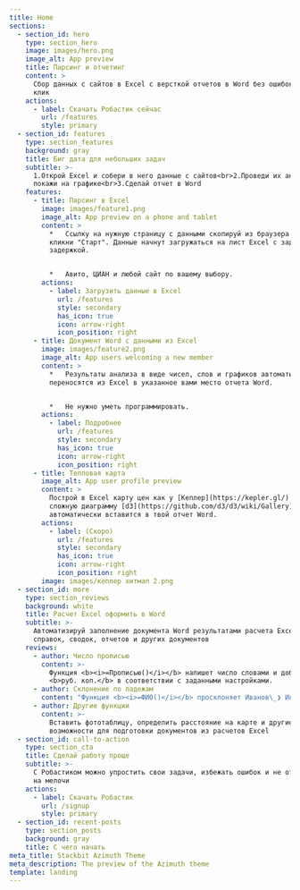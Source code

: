 ```yaml
---
title: Home
sections:
  - section_id: hero
    type: section_hero
    image: images/hero.png
    image_alt: App preview
    title: Парсинг и отчетинг
    content: >
      Сбор данных с сайтов в Excel с версткой отчетов в Word без ошибок в один
      клик
    actions:
      - label: Скачать Робастик сейчас
        url: /features
        style: primary
  - section_id: features
    type: section_features
    background: gray
    title: Биг дата для небольших задач
    subtitle: >-
      1.Открой Excel и собери в него данные с сайтов<br>2.Проведи их анализ и
      покажи на графике<br>3.Сделай отчет в Word
    features:
      - title: Парсинг в Excel
        image: images/feature1.png
        image_alt: App preview on a phone and tablet
        content: >
          *   Ссылку на нужную страницу с данными скопируй из браузера в Excel и
          кликни "Старт". Данные начнут загружаться на лист Excel с заданной
          задержкой.


          *   Авито, ЦИАН и любой сайт по вашему выбору.
        actions:
          - label: Загрузить данные в Excel
            url: /features
            style: secondary
            has_icon: true
            icon: arrow-right
            icon_position: right
      - title: Документ Word с данными из Excel
        image: images/feature2.png
        image_alt: App users welcoming a new member
        content: >
          *   Результаты анализа в виде чисел, слов и графиков автоматически
          переносятся из Excel в указанное вами место отчета Word. 


          *   Не нужно уметь программировать.
        actions:
          - label: Подробнее
            url: /features
            style: secondary
            has_icon: true
            icon: arrow-right
            icon_position: right
      - title: Тепловая карта
        image_alt: App user profile preview
        content: >
          Построй в Excel карту цен как у [Кеплер](https://kepler.gl/) или
          сложную диаграмму [d3](https://github.com/d3/d3/wiki/Gallery) и она
          автоматически вставится в твой отчет Word.
        actions:
          - label: (Скоро)
            url: /features
            style: secondary
            has_icon: true
            icon: arrow-right
            icon_position: right
        image: images/кеплер хитмап 2.png
  - section_id: more
    type: section_reviews
    background: white
    title: Расчет Excel оформить в Word
    subtitle: >-
      Автоматизируй заполнение документа Word результатами расчета Excel для
      справок, сводок, отчетов и других документов
    reviews:
      - author: Число прописью
        content: >-
          Функция <b><i>=Прописью()</i></b> напишет число словами и добавит
          <b>руб. коп.</b> в соответствии с заданными настройками.
      - author: Склонение по падежам
        content: "Функция <b><i>=ФИО()</i></b> просклоняет Иванов\_❯ Иванову\_❯ Иванова, сократит из имени отчества\_инициалы\_и обратится уважаем<b>ый -ая</b>."
      - author: Другие функции
        content: >-
          Вставить фототаблицу, определить расстояние на карте и другие
          возможности для подготовки документов из расчетов Excel
  - section_id: call-to-action
    type: section_cta
    title: Сделай работу проще
    subtitle: >-
      С Робастиком можно упростить свои задачи, избежать ошибок и не отвлекаться
      на мелочи
    actions:
      - label: Скачать Робастик
        url: /signup
        style: primary
  - section_id: recent-posts
    type: section_posts
    background: gray
    title: С чего начать
meta_title: Stackbit Azimuth Theme
meta_description: The preview of the Azimuth theme
template: landing
---
```

